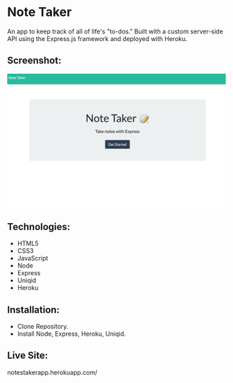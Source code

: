 # Note Taker 
An app to keep track of all of life's "to-dos." Built with a custom server-side API using the Express.js framework and deployed with Heroku.

## Screenshot:
![image](https://github.com/bdamota/Note-Taker/blob/master/Screen%20Shot%202020-08-01%20at%2011.07.29%20PM.png)

## Technologies:
- HTML5
- CSS3
- JavaScript
- Node
- Express
- Uniqid
- Heroku

## Installation:
- Clone Repository.
- Install Node, Express, Heroku, Uniqid.

## Live Site:
notestakerapp.herokuapp.com/
